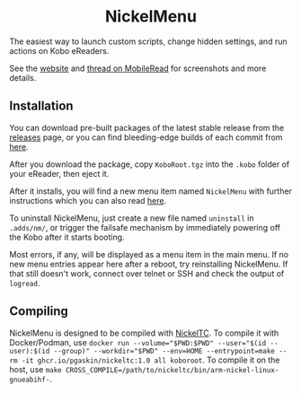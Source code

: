 <h1 align="center">NickelMenu</h1>

The easiest way to launch custom scripts, change hidden settings, and run actions on Kobo eReaders.

See the [website](https://pgaskin.net/NickelMenu) and [thread on MobileRead](https://go.pgaskin.net/kobo/nm) for screenshots and more details.

## Installation
You can download pre-built packages of the latest stable release from the [releases](https://github.com/pgaskin/NickelMenu/releases) page, or you can find bleeding-edge builds of each commit from [here](https://github.com/pgaskin/NickelMenu/actions).

After you download the package, copy `KoboRoot.tgz` into the `.kobo` folder of your eReader, then eject it.

After it installs, you will find a new menu item named `NickelMenu` with further instructions which you can also read [here](./res/doc).

To uninstall NickelMenu, just create a new file named `uninstall` in `.adds/nm/`, or trigger the failsafe mechanism by immediately powering off the Kobo after it starts booting.

Most errors, if any, will be displayed as a menu item in the main menu. If no new menu entries appear here after a reboot, try reinstalling NickelMenu. If that still doesn't work, connect over telnet or SSH and check the output of `logread`.

## Compiling

NickelMenu is designed to be compiled with [NickelTC](https://github.com/pgaskin/NickelTC). To compile it with Docker/Podman, use `docker run --volume="$PWD:$PWD" --user="$(id --user):$(id --group)" --workdir="$PWD" --env=HOME --entrypoint=make --rm -it ghcr.io/pgaskin/nickeltc:1.0 all koboroot`. To compile it on the host, use `make CROSS_COMPILE=/path/to/nickeltc/bin/arm-nickel-linux-gnueabihf-`.

<!-- TODO: a lot more stuff -->
